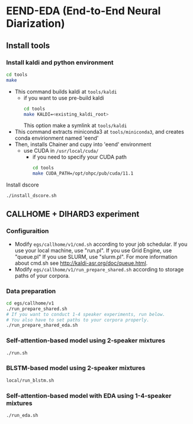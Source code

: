 # EEND-EDA (End-to-End Neural Diarization)

## Install tools

### Install kaldi and python environment
```bash
cd tools
make
```
- This command builds kaldi at `tools/kaldi`
  - if you want to use pre-build kaldi
    ```bash
    cd tools
    make KALDI=<existing_kaldi_root>
    ```
    This option make a symlink at `tools/kaldi`
- This command extracts miniconda3 at `tools/miniconda3`, and creates conda envirionment named 'eend'
- Then, installs Chainer and cupy into 'eend' environment
  - use CUDA in `/usr/local/cuda/`
    - if you need to specify your CUDA path
      ```bash
      cd tools
      make CUDA_PATH=/opt/ohpc/pub/cuda/11.1
      ```

Install dscore
```bash
./install_dscore.sh
```

## CALLHOME + DIHARD3 experiment
### Configuraition
- Modify `egs/callhome/v1/cmd.sh` according to your job schedular.
If you use your local machine, use "run.pl".
If you use Grid Engine, use "queue.pl"
If you use SLURM, use "slurm.pl".
For more information about cmd.sh see http://kaldi-asr.org/doc/queue.html.
- Modify `egs/callhome/v1/run_prepare_shared.sh` according to storage paths of your corpora.

### Data preparation
```bash
cd egs/callhome/v1
./run_prepare_shared.sh
# If you want to conduct 1-4 speaker experiments, run below.
# You also have to set paths to your corpora properly.
./run_prepare_shared_eda.sh
```
### Self-attention-based model using 2-speaker mixtures
```bash
./run.sh
```
### BLSTM-based model using 2-speaker mixtures
```bash
local/run_blstm.sh
```
### Self-attention-based model with EDA using 1-4-speaker mixtures
```bash
./run_eda.sh
```

